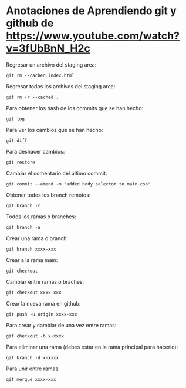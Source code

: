 # Anotaciones de Aprendiendo git y github de https://www.youtube.com/watch?v=3fUbBnN_H2c

Regresar un archivo del staging area: 

`git rm --cached index.html`

Regresar todos los archivos del staging area: 

`git rm -r --cached .`

Para obtener los hash de los commits que se han hecho: 

`git log`

Para ver los cambios que se han hecho: 

`git diff`

Para deshacer cambios: 

`git restore`

Cambiar el comentario del último commit: 

`git commit --amend -m "added body selector to main.css"`

Obtener todos los branch remotos:

`git branch -r`

Todos los ramas o branches: 

`git branch -a`

Crear una rama o branch: 

`git branch xxxx-xxx`

Crear a la rama main: 

`git checkout -`

Cambiar entre ramas o braches: 

`git checkout xxxx-xxx`

Crear la nueva rama en github: 

`git push -u origin xxxx-xxx`

Para crear y cambiar de una vez entre ramas: 

`git checkout -b x-xxxx`

Para eliminar una rama (debes estar en la rama principal para hacerlo): 

`git branch -d x-xxxx`

Para unir entre ramas: 

`git mergue xxxx-xxx`
